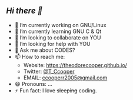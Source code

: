 ## ***Hi there 👋***

* 🔭 I’m currently working on GNU/Linux    
* 🌱 I’m currently learning GNU C & Qt   
* 👯 I’m looking to collaborate on YOU  
* 🤔 I’m looking for help with YOU  
* 💬 Ask me about CODES?  
* 📫 How to reach me:  
  * Website: https://theodorecooper.github.io/  
  * Twitter: [@T_Ccooper](https://twitter.com/T_Ccooper/)   
  * EMAIL: ccooperr2005@gmail.com  
* 😄 Pronouns: ...  
* ⚡ Fun fact: I love ~~sleeping~~ coding.  

